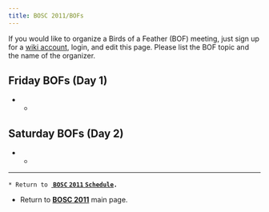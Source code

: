 ```yaml
---
title: BOSC 2011/BOFs
---
```


If you would like to organize a Birds of a Feather (BOF) meeting, just
sign up for a [ wiki account](Special:Userlogin "wikilink"), login, and
edit this page. Please list the BOF topic and the name of the organizer.

Friday BOFs (Day 1)
-------------------

-   -   

Saturday BOFs (Day 2)
---------------------

-   -   

------------------------------------------------------------------------

`* Return to `**[ `BOSC` `2011`
`Schedule`](BOSC_2011_Schedule "wikilink")`.`**

-   Return to **[ BOSC 2011](BOSC_2011 "wikilink")** main page.

